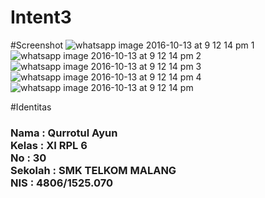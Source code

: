 # Intent3
#Screenshot
![whatsapp image 2016-10-13 at 9 12 14 pm 1](https://cloud.githubusercontent.com/assets/22120736/19352395/e66a34c2-9189-11e6-82a2-555344fa9685.jpeg)
![whatsapp image 2016-10-13 at 9 12 14 pm 2](https://cloud.githubusercontent.com/assets/22120736/19352396/e66e424c-9189-11e6-97de-aaf2372f181c.jpeg)
![whatsapp image 2016-10-13 at 9 12 14 pm 3](https://cloud.githubusercontent.com/assets/22120736/19352398/e67a343a-9189-11e6-8149-26fbb0a027a1.jpeg)
![whatsapp image 2016-10-13 at 9 12 14 pm 4](https://cloud.githubusercontent.com/assets/22120736/19352397/e677009e-9189-11e6-8cc9-bfcd29d1640b.jpeg)
![whatsapp image 2016-10-13 at 9 12 14 pm](https://cloud.githubusercontent.com/assets/22120736/19352399/e68793fa-9189-11e6-8a4a-7e5ea6f206f1.jpeg)
<br>


#Identitas
<h3> 
Nama : Qurrotul Ayun <br>
Kelas : XI RPL 6  <br>
No : 30 <br>
Sekolah : SMK TELKOM MALANG <br> 
NIS : 4806/1525.070
</h3>
